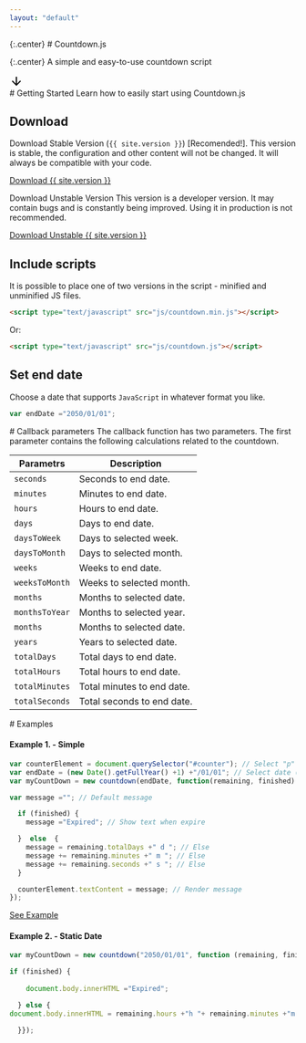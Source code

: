```yaml
---
layout: "default"
---
```

<section class="main-section">
{:.center}
# Countdown.js

{:.center}
A simple and easy-to-use countdown script
<div class="center-button">
<a href="#Getting-Started" class="button">
<svg height="24" viewBox="0 0 24 24" width="24"><path d="M0 0h24v24H0V0z" fill="none"/><path d="M20 12l-1.41-1.41L13 16.17V4h-2v12.17l-5.58-5.59L4 12l8 8 8-8z"/></svg>
</a>
</div>
</section>
<section id="Getting-Started" class="main-section">
# Getting Started
Learn how to easily start using Countdown.js

## Download
Download Stable Version (`{{ site.version }}`) [Recomended!].
This version is stable, the configuration and other content will not be changed. It will always be compatible with your code.

<a href="{{ site.baseurl }}/download/{{ site.version }}/countdown.min.js" target="_blank" class="button">Download {{ site.version }}</a>

Download Unstable Version
This version is a developer version. It may contain bugs and is constantly being improved. Using it in production is not recommended.

<a href="{{ site.baseurl }}/download/countdown.min.js" target="_blank" class="button">Download Unstable {{ site.version }}</a>

## Include scripts
It is possible to place one of two versions in the script - minified and unminified JS files.
```html
<script type="text/javascript" src="js/countdown.min.js"></script>
```
Or:
```html
<script type="text/javascript" src="js/countdown.js"></script>
```
## Set end date
Choose a date that supports `JavaScript` in whatever format you like.
```javascript
var endDate ="2050/01/01";
```
</section>
<section id="Callback-parameters" class="main-section">
# Callback parameters
The callback function has two parameters.
The first parameter contains the following calculations related to the countdown.

| **Parametrs** | **Description** |
|---------------|-----------------|
| `seconds` | Seconds to end date. |
| `minutes` | Minutes to end date. |
| `hours` | Hours to end date. |
| `days` | Days to end date. |
| `daysToWeek` | Days to selected week. |
| `daysToMonth` | Days to selected month. |
| `weeks` | Weeks to end date. |
| `weeksToMonth` | Weeks to selected month. |
| `months` | Months to selected date. |
| `monthsToYear` | Months to selected year. |
| `months` | Months to selected date. |
| `years` | Years to selected date.  |
| `totalDays` | Total days to end date. |
| `totalHours` | Total hours to end date. |
| `totalMinutes` | Total minutes to end date. |
| `totalSeconds` | Total seconds to end date. |

</section>
<section id="Examples" class="main-section">
# Examples

#### Example 1. - Simple

```javascript
var counterElement = document.querySelector("#counter"); // Select "p" with "counter" ID
var endDate = (new Date().getFullYear() +1) +"/01/01"; // Select date (Default javascript date format)
var myCountDown = new countdown(endDate, function(remaining, finished) { // Setup countdown

var message =""; // Default message

  if (finished) {
    message ="Expired"; // Show text when expire

  }  else  {
    message = remaining.totalDays +" d "; // Else
    message += remaining.minutes +" m "; // Else
    message += remaining.seconds +" s "; // Else
  }

  counterElement.textContent = message; // Render message
});
```

<a href="{{ site.baseurl }}/examples/simple" target="_blank" class="button">See Example</a>
#### Example 2. - Static Date

```javascript
var myCountDown = new countdown("2050/01/01", function (remaining, finished) {

if (finished) {
    
    document.body.innerHTML ="Expired";

  } else {
document.body.innerHTML = remaining.hours +"h "+ remaining.minutes +"m "+ remaining.seconds +"s";

  }});
```
</section>